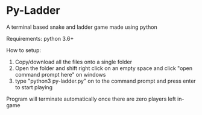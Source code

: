 # Py-Ladder
A terminal based snake and ladder game made using python

Requirements: python 3.6+

How to setup:

1) Copy/download all the files onto a single folder
2) Open the folder and shift right click on an empty space and click "open command prompt here" on windows
3) type "python3 py-ladder.py" on to the command prompt and press enter to start playing


Program will terminate automatically once there are zero players left in-game
